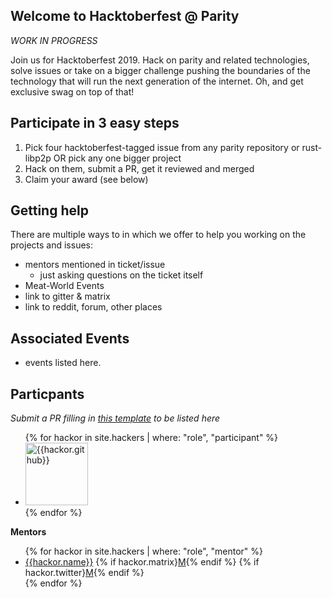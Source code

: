 ## Welcome to Hacktoberfest @ Parity

_WORK IN PROGRESS_

Join us for Hacktoberfest 2019. Hack on parity and related technologies, solve issues or take on a bigger challenge pushing the boundaries of the technology that will run the next generation of the internet. Oh, and get exclusive swag on top of that!

## Participate in 3 easy steps

 1. Pick four hacktoberfest-tagged issue from any parity repository or rust-libp2p
    OR pick any one bigger project
 2. Hack on them, submit a PR, get it reviewed and merged
 3. Claim your award (see below)

## Getting help

There are multiple ways to in which we offer to help you working on the projects and issues:
 - mentors mentioned in ticket/issue
   - just asking questions on the ticket itself
 - Meat-World Events
 - link to gitter & matrix
 - link to reddit, forum, other places

## Associated Events

 - events listed here.

## Particpants
_Submit a PR filling in [this template]() to be listed here_

<ul>
{% for hackor in site.hackers | where: "role", "participant"  %}
    <li>
        <a href="https://github.com/{{hackor.github}}" title="{{hackor.github}}"><img src="https://github.com/{{hackor.github}}.png" width="100" alt="{{hackor.github}}"/>
        </a>
    </li>
{% endfor %}
</ul>

**Mentors**
<ul>
{% for hackor in site.hackers | where: "role", "mentor"  %}
    <li>
        <a href="https://github.com/{{hackor.github}}">{{hackor.name}}</a>
        {% if hackor.matrix}<a href="https://riot.im/{{hackor.matrix}}">M</a>{% endif %}
        {% if hackor.twitter}<a href="https://twitter.com/{{hackor.twitter}}">M</a>{% endif %}
    </li>
{% endfor %}
</ul>